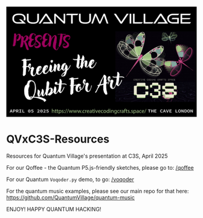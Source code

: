 ![C3SxQV.jpeg](C3SxQV.jpeg)

# QVxC3S-Resources
Resources for Quantum Village's presentation at C3S, April 2025

For our Qoffee - the Quantum P5.js-friendly sketches, please go to: [/qoffee](/qoffee)

For our Quantum `Voqoder.py` demo, to go: [/voqoder](/voqoder)

For the quantum music examples, please see our main repo for that here: https://github.com/QuantumVillage/quantum-music

ENJOY! HAPPY QUANTUM HACKING!
